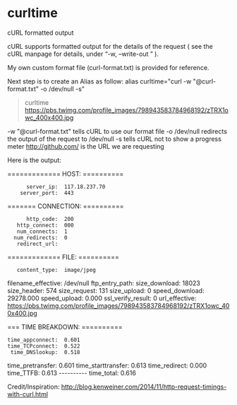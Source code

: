 # curltime
cURL formatted output

cURL supports formatted output for the details of the request ( see the cURL manpage for details, under “-w, –write-out <format>” ). 

My own custom format file (curl-format.txt) is provided for reference.

Next step is to create an Alias as follow: alias curltime="curl -w "@curl-format.txt" -o /dev/null -s"

> curltime https://pbs.twimg.com/profile_images/798943583784968192/zTRX1owc_400x400.jpg 

-w "@curl-format.txt" tells cURL to use our format file
-o /dev/null redirects the output of the request to /dev/null
-s tells cURL not to show a progress meter
   http://github.com/ is the URL we are requesting
   
   Here is the output: 
   
=============  HOST:  ==========

          server_ip:  117.18.237.70
        server_port:  443

=======  CONNECTION:  ==========

          http_code:  200
       http_connect:  000
       num_connects:  1
      num_redirects:  0
       redirect_url:

=============  FILE:  ==========

       content_type:  image/jpeg
 filename_effective:  /dev/null
     ftp_entry_path:
      size_download:  18023
        size_header:  574
       size_request:  131
        size_upload:  0
     speed_download:  29278.000
       speed_upload:  0.000
       ssl_verify_result:  0
      url_effective:  https://pbs.twimg.com/profile_images/798943583784968192/zTRX1owc_400x400.jpg

===  TIME BREAKDOWN:  ==========

    time_appconnect:  0.601
    time_TCPconnect:  0.522
     time_DNSlookup:  0.518
   time_pretransfer:  0.601
 time_starttransfer:  0.613
      time_redirect:  0.000
          time_TTFB:  0.613
                      ----------
         time_total:  0.616



Credit/Inspiration: http://blog.kenweiner.com/2014/11/http-request-timings-with-curl.html
